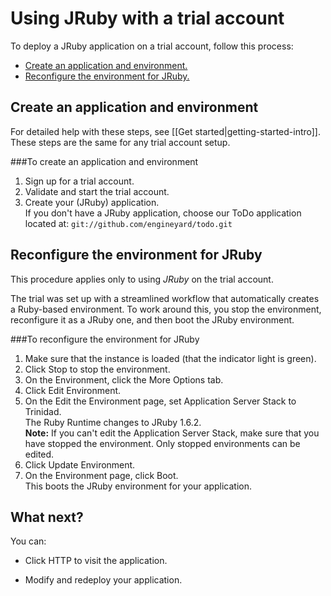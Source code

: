 # Using JRuby with a trial account

To deploy a JRuby application on a trial account, follow this process: 

*	[Create an application and environment.][2]
*	[Reconfigure the environment for JRuby.][3]

<h2 id="topic2"> Create an application and environment </h2>

For detailed help with these steps, see [[Get started|getting-started-intro]]. These steps are the same for any trial account setup. 


###To create an application and environment  
1. Sign up for a trial account.  
2. Validate and start the trial account.  
3. Create your (JRuby) application.  
    If you don't have a JRuby application, choose our ToDo application located at: `git://github.com/engineyard/todo.git`

<h2 id="topic3"> Reconfigure the environment for JRuby </h2>

This procedure applies only to using _JRuby_ on the trial account. 

The trial was set up with a streamlined workflow that automatically creates a Ruby-based environment. To work around this, you stop the environment, reconfigure it as a JRuby one, and then boot the JRuby environment.

###To reconfigure the environment for JRuby

1. Make sure that the instance is loaded (that the indicator light is green).  
2. Click Stop to stop the environment.  
3. On the Environment, click the More Options tab.
4. Click Edit Environment.    
4. On the Edit the Environment page, set Application Server Stack to Trinidad.  
    The Ruby Runtime changes to JRuby 1.6.2.  
    **Note:** If you can't edit the Application Server Stack, make sure that you have stopped the environment. Only stopped environments can be edited.
5. Click Update Environment.  
6. On the Environment page, click Boot.  
    This boots the JRuby environment for your application.  


<h2 id="topic4"> What next? </h2>

You can:

* Click HTTP to visit the application.

* Modify and redeploy your application.




[1]: #topic1        "topic1"
[2]: #topic2        "topic2"
[3]: #topic3        "topic3"
[4]: #topic4        "topic4"
